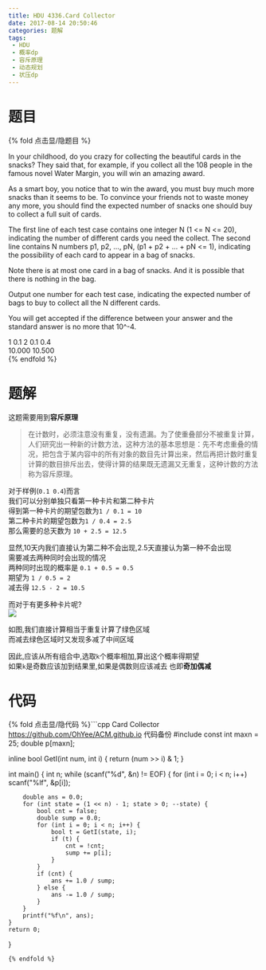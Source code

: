 ```yaml
---
title: HDU 4336.Card Collector
date: 2017-08-14 20:50:46
categories: 题解
tags:
 - HDU
 - 概率dp
 - 容斥原理
 - 动态规划
 - 状压dp
---
```


# 题目

{% fold 点击显/隐题目 %}
<div class="oj"><div class="part" title="Description">
In your childhood, do you crazy for collecting the beautiful cards in the snacks? They said that, for example, if you collect all the 108 people in the famous novel Water Margin, you will win an amazing award. 
  
 As a smart boy, you notice that to win the award, you must buy much more snacks than it seems to be. To convince your friends not to waste money any more, you should find the expected number of snacks one should buy to collect a full suit of cards.

</div><div class="part" title="Input">
The first line of each test case contains one integer N (1 &lt;= N &lt;= 20), indicating the number of different cards you need the collect. The second line contains N numbers p1, p2, ..., pN, (p1 + p2 + ... + pN &lt;= 1), indicating the possibility of each card to appear in a bag of snacks. 
 
Note there is at most one card in a bag of snacks. And it is possible that there is nothing in the bag.

</div><div class="part" title="Output">
Output one number for each test case, indicating the expected number of bags to buy to collect all the N different cards. 
 
You will get accepted if the difference between your answer and the standard answer is no more that 10^-4.

</div><div class="samp"><div class="clear"></div><div class="input part" title="Sample Input">
1
0.1
2
0.1 0.4

</div><div class="output part" title="Sample Output">
10.000
10.500

</div><div class="clear"></div></div></div>
{% endfold %}

<!--more-->
# 题解
这题需要用到**容斥原理**  
> 在计数时，必须注意没有重复，没有遗漏。为了使重叠部分不被重复计算，人们研究出一种新的计数方法，这种方法的基本思想是：先不考虑重叠的情况，把包含于某内容中的所有对象的数目先计算出来，然后再把计数时重复计算的数目排斥出去，使得计算的结果既无遗漏又无重复，这种计数的方法称为容斥原理。


对于样例(`0.1 0.4`)而言  
我们可以分别单独只看第一种卡片和第二种卡片  
得到第一种卡片的期望包数为`1 / 0.1 = 10`  
第二种卡片的期望包数为`1 / 0.4 = 2.5`  
那么需要的总天数为 `10 + 2.5 = 12.5`  

显然,10天内我们直接认为第二种不会出现,2.5天直接认为第一种不会出现  
需要减去两种同时会出现的情况  
两种同时出现的概率是 `0.1 + 0.5 = 0.5`  
期望为 `1 / 0.5 = 2`  
减去得 `12.5 - 2 = 10.5`  

而对于有更多种卡片呢?  
![](/post/img/hdu_4336.png)

如图,我们直接计算相当于重复计算了绿色区域  
而减去绿色区域时又发现多减了中间区域  

因此,应该从所有组合中,选取`k`个概率相加,算出这个概率得期望  
如果`k`是奇数应该加到结果里,如果是偶数则应该减去
也即**奇加偶减**  


# 代码
{% fold 点击显/隐代码 %}```cpp Card Collector https://github.com/OhYee/ACM.github.io 代码备份
#include <cstdio>
const int maxn = 25;
double p[maxn];

inline bool GetI(int num, int i) { return (num >> i) & 1; }

int main() {
    int n;
    while (scanf("%d", &n) != EOF) {
        for (int i = 0; i < n; i++)
            scanf("%lf", &p[i]);

        double ans = 0.0;
        for (int state = (1 << n) - 1; state > 0; --state) {
            bool cnt = false;
            double sump = 0.0;
            for (int i = 0; i < n; i++) {
                bool t = GetI(state, i);
                if (t) {
                    cnt = !cnt;
                    sump += p[i];
                }
            }
            if (cnt) {
                ans += 1.0 / sump;
            } else {
                ans -= 1.0 / sump;
            }
        }
        printf("%f\n", ans);
    }
    return 0;
}
```
{% endfold %}